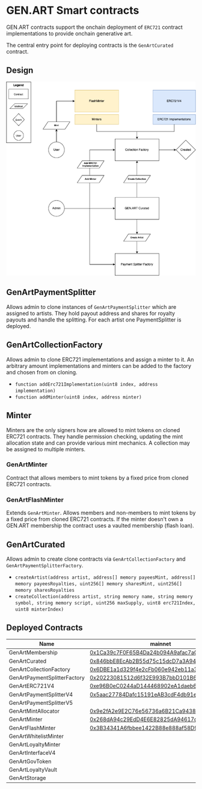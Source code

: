 # GEN.ART Smart contracts

GEN.ART contracts support the onchain deployment of `ERC721` contract implementations to provide onchain generative art.

The central entry point for deploying contracts is the `GenArtCurated` contract.

## Design

![gen.art](design.png "GEN.ART smart contract design")

## GenArtPaymentSplitter

Allows admin to clone instances of `GenArtPaymentSplitter` which are assigned to artists.
They hold payout address and shares for royalty payouts and handle the splitting. For each artist one PaymentSplitter is deployed.

## GenArtCollectionFactory

Allows admin to clone ERC721 implementations and assign a minter to it. An arbitrary amount implementations and minters can be added to the factory and chosen from on cloning.

- `function addErc721Implementation(uint8 index, address implementation)`
- `function addMinter(uint8 index, address minter)`

## Minter

Minters are the only signers how are allowed to mint tokens on cloned ERC721 contracts. They handle permission checking, updating the mint allocation state and can provide various mint mechanics. A collection may be assigned to multiple minters.

### GenArtMinter

Contract that allows members to mint tokens by a fixed price from cloned ERC721 contracts.

### GenArtFlashMinter

Extends `GenArtMinter`. Allows members and non-members to mint tokens by a fixed price from cloned ERC721 contracts. If the minter doesn't own a GEN.ART membership the contract uses a vaulted membership (flash loan).

## GenArtCurated

Allows admin to create clone contracts via `GenArtCollectionFactory` and `GenArtPaymentSplitterFactory`.

- `createArtist(address artist, address[] memory payeesMint, address[] memory payeesRoyalties, uint256[] memory sharesMint, uint256[] memory sharesRoyalties `
- `createCollection(address artist, string memory name, string memory symbol, string memory script, uint256 maxSupply, uint8 erc721Index, uint8 minterIndex)`

## Deployed Contracts

| Name                         | mainnet                                                                                                               | goerli                                                                                                                                                               |
| ---------------------------- | --------------------------------------------------------------------------------------------------------------------- | -------------------------------------------------------------------------------------------------------------------------------------------------------------------- |
| GenArtMembership               | [0x1Ca39c7F0F65B4Da24b094A9afac7aCf626B7f38](https://etherscan.io/address/0x1Ca39c7F0F65B4Da24b094A9afac7aCf626B7f38) | [0x8E0414D4714fA11DC7c6F6ff80f19B2b555FcD06](https://goerli.etherscan.io/address/0x8E0414D4714fA11DC7c6F6ff80f19B2b555FcD06)                                         |
| GenArtCurated                | [0x846bbE8EcAb2B55d75c15dcD7a3A943365a85Cf7](https://etherscan.io/address/0x846bbE8EcAb2B55d75c15dcD7a3A943365a85Cf7) | [0xd7F83BdE98FdC46AcD1036592F004b07874EDB1d](https://goerli.etherscan.io/address/0xd7F83BdE98FdC46AcD1036592F004b07874EDB1d)                                         |
| GenArtCollectionFactory      | [0x6DBE1a1d329f4e2cFb060e942eb11a332420Fc0e](https://etherscan.io/address/0x6DBE1a1d329f4e2cFb060e942eb11a332420Fc0e) | [0xE6572590EAa176Ca622B1F2172BcD8f3FF58eC91](https://goerli.etherscan.io/address/0xE6572590EAa176Ca622B1F2172BcD8f3FF58eC91)                                         |
| GenArtPaymentSplitterFactory | [0x20223081512d6f32E993B7bbD101B61F36DC4e6E](https://etherscan.io/address/0x20223081512d6f32E993B7bbD101B61F36DC4e6E) | [0x92A3409bf8821DD108eF1c6fC4b18bb0abDf897F](https://goerli.etherscan.io/address/0x92A3409bf8821DD108eF1c6fC4b18bb0abDf897F)                                         |
| GenArtERC721V4               | [0xe96B0eC0244aD144468902eA1daeb6297ed5b708](https://etherscan.io/address/0xe96B0eC0244aD144468902eA1daeb6297ed5b708) | [0x42cd07f6313B331Dec91fAf363f8fF0A2C5F24EB](https://goerli.etherscan.io/address/0x42cd07f6313B331Dec91fAf363f8fF0A2C5F24EB)                                         |
| GenArtPaymentSplitterV4      | [0x5aac27784Dafc15191eAB3cdF4db91e7dF9CC830](https://etherscan.io/address/0x5aac27784Dafc15191eAB3cdF4db91e7dF9CC830) | [0xd2baebC0d616C64Ff870dE3Bb345238cb93a26Bb](https://goerli.etherscan.io/address/0xd2baebC0d616C64Ff870dE3Bb345238cb93a26Bb)                                         |
| GenArtPaymentSplitterV5      |  | [0x4B447Ae96690b50A5A0F69Ee7A5cA0416b99491f](https://goerli.etherscan.io/address/0x4B447Ae96690b50A5A0F69Ee7A5cA0416b99491f)                                         |
| GenArtMintAllocator          | [0x9e2fA2e9E2C76e56736a6B21Ca94389846EA2553](https://etherscan.io/address/0x9e2fA2e9E2C76e56736a6B21Ca94389846EA2553) | [0xd9B9884E3Db4B8FCfBc7a53D80b44D114b5642ef](https://goerli.etherscan.io/address/0xd9B9884E3Db4B8FCfBc7a53D80b44D114b5642ef)                                         |
| GenArtMinter                 | [0x268dA94c29EdD4E6E82825dA94617dAE2eB6FD47](https://etherscan.io/address/0x268dA94c29EdD4E6E82825dA94617dAE2eB6FD47) | [0x02102D9698Ba85d89Ff16A458e474832022c52cd](https://goerli.etherscan.io/address/0x02102D9698Ba85d89Ff16A458e474832022c52cd)                                         |
| GenArtFlashMinter            | [0x3B34341A6fbbee1422B88e888af58D958B41c888](https://etherscan.io/address/0x3B34341A6fbbee1422B88e888af58D958B41c888) | [0xfbd15971133288a10A9Fb48E1af72a0e953B9949](https://goerli.etherscan.io/address/0xfbd15971133288a10A9Fb48E1af72a0e953B9949)                                         |
| GenArtWhitelistMinter        |  | [0xF63E470433FbD333c4a4BC6dB32a152C5a07f170](https://goerli.etherscan.io/address/0xF63E470433FbD333c4a4BC6dB32a152C5a07f170) |
| GenArtLoyaltyMinter        |  | [0x51403ce83cDD0E3a13558459779E39a6ceea6e99](https://goerli.etherscan.io/address/0x51403ce83cDD0E3a13558459779E39a6ceea6e99) |
| GenArtInterfaceV4        |  | [0x44897375074ccd9d99f6c08e61adeab4a3910723](https://goerli.etherscan.io/address/0x44897375074ccd9d99f6c08e61adeab4a3910723) |
| GenArtGovToken        |  | [0xcee4b255a5c4644f5052f728200903a729d75084](https://goerli.etherscan.io/address/0xcee4b255a5c4644f5052f728200903a729d75084) |
| GenArtLoyaltyVault        |  | [0xa956be20b31db59f78d640d4df188600df72b069](https://goerli.etherscan.io/address/0xa956be20b31db59f78d640d4df188600df72b069) |
| GenArtStorage        |  | [0xca3500FF37B978dea8A349D05bE2261A27807796](https://goerli.etherscan.io/address/0xca3500FF37B978dea8A349D05bE2261A27807796) |
